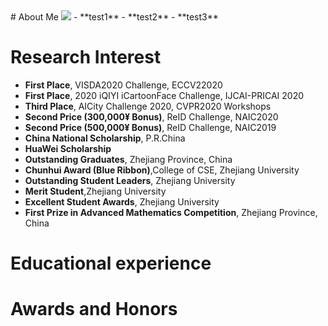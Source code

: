 <html>
  <head>
    <title>XHTML Tag Reference</title>
  </head>
# About Me
<img class="profile-picture" src="https://orienttraveller.github.io/sfr.jpg">
- **test1**
- **test2**
- **test3**


# Research Interest
- **First Place**, VISDA2020 Challenge, ECCV22020
- **First Place**, 2020 iQIYI iCartoonFace Challenge, IJCAI-PRICAI 2020
- **Third Place**, AICity Challenge 2020, CVPR2020 Workshops
- **Second Price (300,000¥ Bonus)**, ReID Challenge, NAIC2020
- **Second Price (500,000¥ Bonus)**, ReID Challenge, NAIC2019
- **China National Scholarship**, P.R.China
- **HuaWei Scholarship**
- **Outstanding Graduates**, Zhejiang Province, China
- **Chunhui Award (Blue Ribbon)**,College of CSE, Zhejiang University
- **Outstanding Student Leaders**, Zhejiang University
- **Merit Student**,Zhejiang University
- **Excellent Student Awards**, Zhejiang University
- **First Prize in Advanced Mathematics Competition**, Zhejiang Province, China
# Educational experience 
# Awards and Honors
</html>


